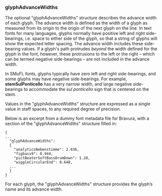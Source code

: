 ### glyphAdvanceWidths

The optional "glyphAdvanceWidths" structure describes the advance width of each glyph. The advance width is defined as the width of a glyph as measured from its origin to the origin of the next glyph on the line. In text fonts for many languages, glyphs normally have positive left and right side-bearings, i.e. space to either side of the glyph, so that a string of glyphs will show the expected letter spacing. The advance width includes these side-bearing values. If a glyph's path protrudes _beyond_ the width defined for the glyph in the font, however, these protrusions to the left or the right – which can be termed negative side-bearings – are not included in the advance width.

In SMuFL fonts, glyphs typically have zero left and right side-bearings, and some glyphs may have negative side-bearings. For example, **stemSulPonticello** has a very narrow width, and large negative side-bearings to accommodate the _sul ponticello_ sign that is centered on the stem.

Values in the "glyphAdvanceWidths" structure are expressed as a single value in staff spaces, to any required degree of precision.

Below is an excerpt from a dummy font metadata file for Bravura, with a section of the "glyphAdvanceWidths" structure filled in:

```
{
...
  "glyphAdvanceWidths":
  {
    "analyticsNebenstimme": 2.836,
    "figbass9": 0.944,
    "pictBeaterSoftBassDrumDown": 1.28,
    "wiggleCircularEnd": 0.648,
  ...
  }
}
```

For each glyph, the "glyphAdvanceWidths" structure provides the glyph’s name and its advance width.
